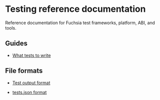 # Testing reference documentation

Reference documentation for Fuchsia test frameworks, platform, ABI, and tools.

## Guides

* [What tests to write](what-tests-to-write.md)

## File formats

* [Test output format](test-output-format.md)

* [tests.json format](tests-json-format.md)
